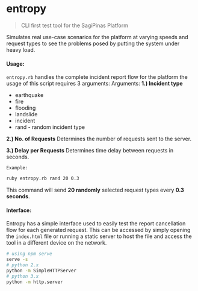 # entropy
> CLI first test tool for the SagiPinas Platform

Simulates real use-case scenarios for the platform at varying speeds and request types to see the problems posed by putting the system under heavy load.

#### Usage:
`entropy.rb` handles the complete incident report flow for the platform
the usage of this script requires 3 arguments:
Arguments:
__1.) Incident type__
- earthquake
- fire
- flooding
- landslide
- incident
- rand - random incident type

__2.) No. of Requests__
Determines the number of requests sent to the server.

__3.) Delay per Requests__
Determines time delay between requests in seconds.

`Example:`
```sh
ruby entropy.rb rand 20 0.3
```
This command will send __20 randomly__ selected request types every __0.3 seconds__.

#### Interface:
Entropy has a simple interface used to easily test the report cancellation flow for each generated request. This can be accessed by simply opening the `index.html` file or running a static server to host the file and access the tool in a different device on the network.

```sh
# using npm serve
serve -s
# python 2.x
python -m SimpleHTTPServer
# python 3.x
python -m http.server
```